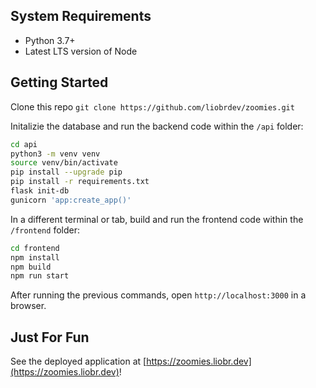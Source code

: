 ## System Requirements
- Python 3.7+
- Latest LTS version of Node

## Getting Started

Clone this repo `git clone https://github.com/liobrdev/zoomies.git`

Initalizie the database and run the backend code within the `/api` folder:

```bash
cd api
python3 -m venv venv
source venv/bin/activate
pip install --upgrade pip
pip install -r requirements.txt
flask init-db
gunicorn 'app:create_app()'
```

In a different terminal or tab, build and run the frontend code within the `/frontend` folder:

```bash
cd frontend
npm install
npm build
npm run start
```

After running the previous commands, open `http://localhost:3000` in a browser.

## Just For Fun

See the deployed application at [https://zoomies.liobr.dev](https://zoomies.liobr.dev)!
